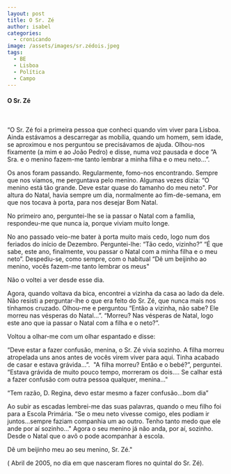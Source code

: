 ```yaml
---
layout: post
title: O Sr. Zé
author: isabel
categories:
  - cronicando
image: /assets/images/sr.zédois.jpeg
tags:
  - BE
  - Lisboa
  - Política
  - Campo
---
```

#### O Sr. Zé

&nbsp;

“O Sr. Zé foi a primeira pessoa que conheci quando vim viver para Lisboa. Ainda est&aacute;vamos a descarregar as mob&iacute;lia, quando um homem, sem idade, se aproximou e nos perguntou se precis&aacute;vamos de ajuda. Olhou-nos fixamente (a mim e ao Jo&atilde;o Pedro) e disse, numa voz pausada e doce ”A Sra. e o menino fazem-me tanto lembrar a minha filha e o meu neto…”.

Os anos foram passando. Regularmente, fomo-nos encontrando. Sempre que nos v&iacute;amos, me perguntava pelo menino. Algumas vezes dizia: “O menino est&aacute; t&atilde;o grande. Deve estar quase do tamanho do meu neto". Por altura do Natal, havia sempre um dia, normalmente ao fim-de-semana, em que nos tocava &agrave; porta, para nos desejar Bom Natal.

No primeiro ano, perguntei-lhe se ia passar o Natal com a fam&iacute;lia, respondeu-me que nunca ia, porque viviam muito longe.

No ano passado veio-me bater &agrave; porta muito mais cedo, logo num dos feriados do in&iacute;cio de Dezembro. Perguntei-lhe: “T&atilde;o cedo, vizinho?” “&Eacute; que sabe, este ano, finalmente, vou passar o Natal com a minha filha e o meu neto”. Despediu-se, como sempre, com o habitual “D&ecirc; um beijinho ao menino, voc&ecirc;s fazem-me tanto lembrar os meus"

N&atilde;o o voltei a ver desde esse dia.

Agora, quando voltava da bica, encontrei a vizinha da casa ao lado da dele. N&atilde;o resisti a perguntar-lhe o que era feito do Sr. Zé, que nunca mais nos t&iacute;nhamos cruzado. Olhou-me e perguntou “Ent&atilde;o a vizinha, n&atilde;o sabe? Ele morreu nas vésperas do Natal…”. “Morreu? Nas vésperas de Natal, logo este ano que ia passar o Natal com a filha e o neto?”.

Voltou a olhar-me com um olhar espantado e disse:

“Deve estar a fazer confus&atilde;o, menina, o Sr. Zé vivia sozinho. A filha morreu atropelada uns anos antes de voc&ecirc;s virem viver para aqui. Tinha acabado de casar e estava gr&aacute;vida…”.&nbsp; "A filha morreu? Ent&atilde;o e o bebé?”, perguntei. “Estava gr&aacute;vida de muito pouco tempo, morreram os dois…. Se calhar est&aacute; a fazer confus&atilde;o com outra pessoa qualquer, menina…"

“Tem raz&atilde;o, D. Regina, devo estar mesmo a fazer confus&atilde;o…bom dia”

Ao subir as escadas lembrei-me das suas palavras, quando o meu filho foi para a Escola Prim&aacute;ria. “Se o meu neto vivesse comigo, eles podiam ir juntos…sempre faziam companhia um ao outro. Tenho tanto medo que ele ande por a&iacute; sozinho…" Agora o seu menino j&aacute; n&atilde;o anda, por a&iacute;, sozinho. Desde o Natal que o av&ocirc; o pode acompanhar &agrave; escola.

D&ecirc; um beijinho meu ao seu menino, Sr. Zé."&nbsp;

( Abril de 2005, no dia em que nasceram flores no quintal do Sr. Zé).

&nbsp;
